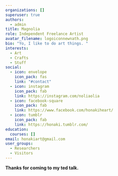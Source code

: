 ```yaml
---
organizations: []
superuser: true
authors:
  - admin
title: Magnolia
role: Independent Freelance Artist
avatar_filename: logoiconnewnath.png
bio: "Yo, I like to do art things. "
interests:
  - Art
  - Crafts
  - Stuff
social:
  - icon: envelope
    icon_pack: fas
    link: "#contact"
  - icon: instagram
    icon_pack: fab
    link: https://instagram.com/noliaolia
  - icon: facebook-square
    icon_pack: fab
    link: https://www.facebook.com/honakiheart/
  - icon: tumblr
    icon_pack: fab
    link: https://honaki.tumblr.com/
education:
  courses: []
email: honakiart@gmail.com
user_groups:
  - Researchers
  - Visitors
---
```

**Thanks for coming to my ted talk.**